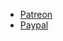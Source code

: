 <ul>
	<li><a href="https://www.patreon.com/mfechner_gitlab_freebsd">Patreon</a></li>
	<li><a href="https://paypal.me/MaFechner">Paypal</a></li>
</ul>
